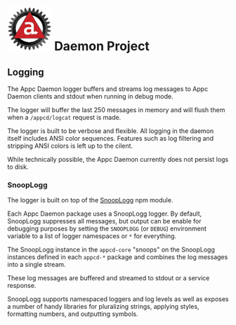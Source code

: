# ![Appc Daemon logo](../../images/appc-daemon.png) Daemon Project

## Logging

The Appc Daemon logger buffers and streams log messages to Appc Daemon clients and stdout when
running in debug mode.

The logger will buffer the last 250 messages in memory and will flush them when a `/appcd/logcat`
request is made.

The logger is built to be verbose and flexible. All logging in the daemon itself includes ANSI color
sequences. Features such as log filtering and stripping ANSI colors is left up to the cilent.

While technically possible, the Appc Daemon currently does not persist logs to disk.

### SnoopLogg

The logger is built on top of the [SnoopLogg](https://www.npmjs.com/package/snooplogg) npm module.

Each Appc Daemon package uses a SnoopLogg logger. By default, SnoopLogg suppresses all messages, but
output can be enable for debugging purposes by setting the `SNOOPLOGG` (or `DEBUG`) environment
variable to a list of logger namespaces or `*` for everything.

The SnoopLogg instance in the `appcd-core` "snoops" on the SnoopLogg instances defined in each
`appcd-*` package and combines the log messages into a single stream.

These log messages are buffered and streamed to stdout or a service response.

SnoopLogg supports namespaced loggers and log levels as well as exposes a number of handy libraries
for pluralizing strings, applying styles, formatting numbers, and outputting symbols.
